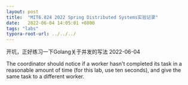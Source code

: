 ```yaml
---
layout: post
title:  "MIT6.824 2022 Spring Distributed Systems实验记录"
date:   2022-06-04 14:05:01 +0800
tags: "labs"
typora-root-url: ../../../
---
```




开坑，正好练习一下Golang关于并发的写法     2022-06-04









The coordinator should notice if a worker hasn't completed its task in a reasonable amount of time (for this lab, use ten seconds), and give the same task to a different worker.
